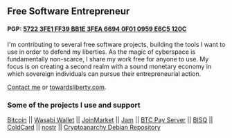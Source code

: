 ## Free Software Entrepreneur
#### PGP: [5722 3FE1 FF39 BB1E 3FEA  6694 0F01 0959 E6C5 120C](https://github.com/MaxHillebrand/contact/blob/master/PGP_Pubkey_MaxHillebrand_0x0F010959E6C5120C.asc)
I'm contributing to several free software projects, building the tools I want to use in order to defend my liberties.
As the magic of cyberspace is fundamentally non-scarce, I share my work free for anyone to use.
My focus is on creating a second realm with a sound monetary economy in which sovereign individuals can pursue their entrepreneurial action.

[Contact me](htts://github.com/maxhillebrand/contact) or [towardsliberty.com](https://towardsliberty.com).

### Some of the projects I use and support

[Bitcoin](https://github.com/bitcoin/bitcoin) || [Wasabi Wallet](https://github.com/zkSNACKs/WalletWasabi) || [JoinMarket](https://github.com/JoinMarket-Org/JoinMarket-clientserver) || [Jam](https://github.com/joinmarket-webui/jam) || [BTC Pay Server](https://github.com/BTCPayServer/BTCPayServer) || [BISQ](https://github.com/bisq-network/bisq) || [ColdCard](https://github.com/ColdCard) || [nostr](https://github.com/nostr-protocol/nips) || [Cryptoanarchy Debian Repository](https://github.com/Kixunil/cryptoanarchy-deb-repo-builder/)
